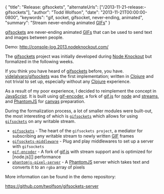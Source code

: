 {
  "title": "Release: gifsockets",
  "alternateUrls": ["/2013-11-21-release:-gifsockets"],
  "author": "Todd Wolfson",
  "date": "2013-11-21T00:00:00-0800",
  "keywords": "gif, socket, gifsocket, never-ending, animated",
  "summary": "Stream never-ending animated [GIFs](http://en.wikipedia.org/wiki/Graphics_Interchange_Format)"
}

[gifsockets][] are never-ending animated [GIFs][GIF] that can be used to send text and images between people.

Demo: http://console-log.2013.nodeknockout.com/

The [gifsockets][] project was initially developed during [Node Knockout][] but formalized in the following weeks.

[gifsockets]: https://github.com/twolfson/gifsockets-server
[GIF]: http://en.wikipedia.org/wiki/Graphics_Interchange_Format
[Node Knockout]: http://nodeknockout.com/

If you think you have heard of [gifsockets][] before, you have. [videlalvaro/gifsockets][] was the first implementation; written in [Clojure][] and not trivial to set up, especially without any [Clojure][] experience.

[videlalvaro/gifsockets]: https://github.com/videlalvaro/gifsockets
[Clojure]: http://en.wikipedia.org/wiki/Clojure

As a result of my poor experience, I decided to reimplement the concept in [JavaScript][]. It is built using [gif-encoder][], a fork of [gif.js][] for [node][] and [streams][], and [PhantomJS][] for [canvas][] preparation.

[JavaScript]: http://en.wikipedia.org/wiki/ECMAScript
[gif-encoder]: https://github.com/twolfson/gif-encoder
[gif.js]: http://jnordberg.github.io/gif.js/
[node]: http://nodejs.org/
[PhantomJS]: http://phantomjs.org/
[streams]: http://nodejs.org/api/stream.html
[canvas]: https://developer.mozilla.org/en-US/docs/HTML/Canvas

During the formalization process, a lot of smaller modules were built-out, the most interesting of which is [`gifsockets`][] which allows for using [`gifsockets`][] on any writable stream.

- [`gifsockets`][] - The heart of the `gifsockets project`, a mediator for subscribing any writable stream to newly written [GIF][] frames
- [`gifsockets-middleware`][] - Plug and play middlewares to set up a server with `gifsockets`
- [`gif-encoder`][] - A fork of [gif.js][] with stream support and is optimized for [node.js][] performance
- [`phantomjs-pixel-server`][] - A [PhantomJS][] server which takes text and converts it to an `rgba` array of pixels

[`gifsockets`]: https://github.com/twolfson/gifsockets
[`gifsockets-middleware`]: https://github.com/twolfson/gifsockets-middleware
[`gif-encoder`]: https://github.com/twolfson/gif-encoder
[`phantomjs-pixel-server`]: https://github.com/twolfson/phantomjs-pixel-server

More information can be found in the demo repository:

https://github.com/twolfson/gifsockets-server
